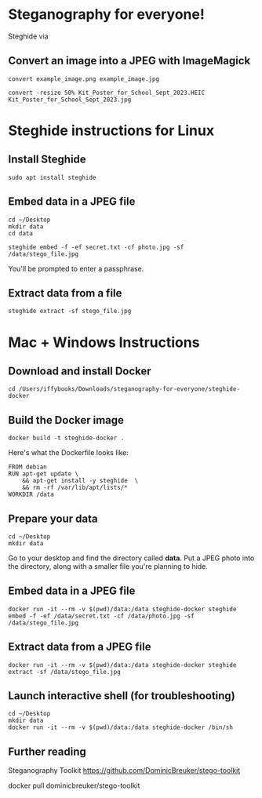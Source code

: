 # Steganography for everyone!

Steghide via 

## Convert an image into a JPEG with ImageMagick

```
convert example_image.png example_image.jpg
```

```
convert -resize 50% Kit_Poster_for_School_Sept_2023.HEIC Kit_Poster_for_School_Sept_2023.jpg
```

# Steghide instructions for Linux

## Install Steghide

```
sudo apt install steghide
```

## Embed data in a JPEG file

```
cd ~/Desktop
mkdir data
cd data
```

```
steghide embed -f -ef secret.txt -cf photo.jpg -sf /data/stego_file.jpg
```

You'll be prompted to enter a passphrase.

## Extract data from a file

```
steghide extract -sf stego_file.jpg
```

# Mac + Windows Instructions

## Download and install Docker

```
cd /Users/iffybooks/Downloads/steganography-for-everyone/steghide-docker 
```

## Build the Docker image

```
docker build -t steghide-docker .
```

Here's what the Dockerfile looks like:

```
FROM debian
RUN apt-get update \
    && apt-get install -y steghide  \
    && rm -rf /var/lib/apt/lists/*
WORKDIR /data
```

## Prepare your data

```
cd ~/Desktop
mkdir data
```

Go to your desktop and find the directory called **data**. Put a JPEG photo into the directory, along with a smaller file you're planning to hide.

## Embed data in a JPEG file

```
docker run -it --rm -v $(pwd)/data:/data steghide-docker steghide embed -f -ef /data/secret.txt -cf /data/photo.jpg -sf /data/stego_file.jpg
```

## Extract data from a JPEG file

```
docker run -it --rm -v $(pwd)/data:/data steghide-docker steghide extract -sf /data/stego_file.jpg
```

## Launch interactive shell (for troubleshooting)

```
cd ~/Desktop
mkdir data
docker run -it --rm -v $(pwd)/data:/data steghide-docker /bin/sh
```

## Further reading

Steganography Toolkit
https://github.com/DominicBreuker/stego-toolkit

docker pull dominicbreuker/stego-toolkit
